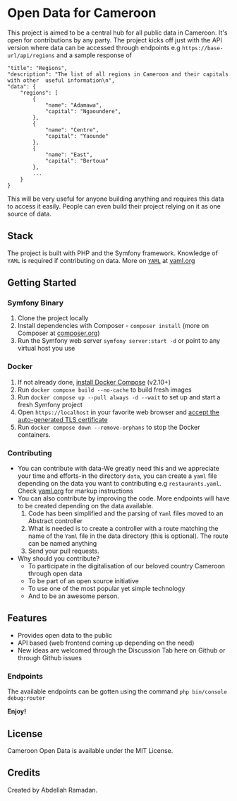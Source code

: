 # Open Data for Cameroon

This project is aimed to be a central hub for all public data in Cameroon. It's open for contributions by any party. 
The project kicks off just with the API version where data can be accessed through endpoints e.g `https://base-url/api/regions` and a sample response of 
```
"title": "Regions",
"description": "The list of all regions in Cameroon and their capitals with other  useful information\n",
"data": {
    "regions": [
        {
            "name": "Adamawa",
            "capital": "Ngaoundere",
        },
        {
            "name": "Centre",
            "capital": "Yaounde"
        },
        {
            "name": "East",
            "capital": "Bertoua"
        },
        ...
    }
}
```

This will be very useful for anyone building anything and requires this data to access it easily. People can even build their project relying on it as one source of data.

## Stack
The project is built with PHP and the Symfony framework. Knowledge of `YAML` is required if contributing on data. More on [`YAML`](https://yaml.org) at [yaml.org](https://yaml.org)


## Getting Started

### Symfony Binary

1. Clone the project locally
2. Install dependencies with Composer - `composer install` (more on Composer at [composer.org](https://composer.org))
3. Run the Symfony web server `symfony server:start -d` or point to any virtual host you use

### Docker
1. If not already done, [install Docker Compose](https://docs.docker.com/compose/install/) (v2.10+)
2. Run `docker compose build --no-cache` to build fresh images
3. Run `docker compose up --pull always -d --wait` to set up and start a fresh Symfony project
4. Open `https://localhost` in your favorite web browser and [accept the auto-generated TLS certificate](https://stackoverflow.com/a/15076602/1352334)
5. Run `docker compose down --remove-orphans` to stop the Docker containers.

### Contributing
- You can contribute with data-We greatly need this and we appreciate your time and efforts-in the directory `data`, you can create a `yaml` file depending on the data you want to contributing e.g `restaurants.yaml`. Check [yaml.org](https://yaml.org) for markup instructions
- You can also contribute by improving the code. More endpoints will have to be created depending on the data available. 
  1. Code has been simplified and the parsing of `Yaml` files moved to an Abstract controller
  2. What is needed is to create a controller with a route matching the name of the `Yaml` file in the data directory (this is optional). The route can be named anything
  3. Send your pull requests.
- Why should you contribute?
  - To participate in the digitalisation of our beloved country Cameroon through open data
  - To be part of an open source initiative
  - To use one of the most popular yet simple technology
  - And to be an awesome person.
  


## Features

* Provides open data to the public
* API based (web frontend coming up depending on the need)
* New ideas are welcomed through the Discussion Tab here on Github or through Github issues

### Endpoints
The available endpoints can be gotten using the command `php bin/console debug:router`


**Enjoy!**


## License

Cameroon Open Data is available under the MIT License.

## Credits

Created by Abdellah Ramadan.

